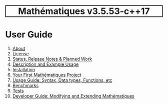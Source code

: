 <h1 style='border: 2px solid; text-align: center'>Mathématiques v3.5.53-c++17</h1>

# User Guide

1. [About](about/README.md)<br>
2. [License](license/README.md)<br>
3. [Status, Release Notes & Planned Work](status-release/README.md)<br>
4. [Description and Example Usage](description-examples/README.md)<br>
5. [Installation](installation/README.md)<br>
6. [Your First Mathématiques Project](first-project/README.md)<br>
7. [Usage Guide: Syntax, Data types, Functions, etc](usage-guide/README.md)<br>
8. [Benchmarks](benchmarks/README.md)<br>
9. [Tests](test/README.md)<br>
10. [Developer Guide: Modifying and Extending Mathématiques](developer-guide/README.md)<br>
